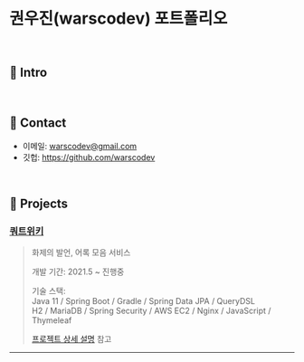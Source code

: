 # 권우진(warscodev) 포트폴리오
>

</br>

## :pushpin: Intro

</br>

## :pushpin: Contact
- 이메일: warscodev@gmail.com
- 깃헙: https://github.com/warscodev

</br>

## :pushpin: Projects
### [쿼트위키](https://quot.wiki)
>화제의 발언, 어록 모음 서비스
>
>개발 기간: 2021.5 ~ 진행중
>  
>기술 스택:  
>Java 11 / Spring Boot / Gradle / Spring Data JPA / QueryDSL  
>H2 / MariaDB / Spring Security / AWS EC2 / Nginx / JavaScript / Thymeleaf
>  
>[프로젝트 상세 설명](https://github.com/warscodev/quot) 참고

---
